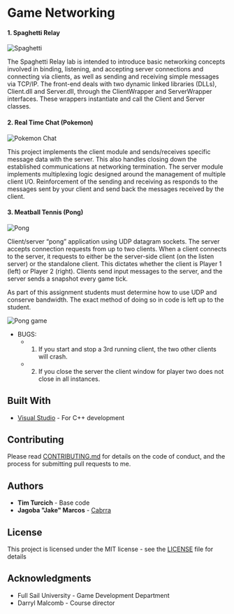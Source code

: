 Game Networking
===============

#### 1. Spaghetti Relay

![Spaghetti](https://github.com/Cabrra/cabrra.github.io/blob/master/Images/networking/spaghetti.png)

The Spaghetti Relay lab is intended to introduce basic networking concepts involved in binding, listening, and accepting server connections and connecting via clients, as well as sending and receiving simple messages via TCP/IP.
The front-end deals with two dynamic linked libraries (DLLs), Client.dll and Server.dll, through the ClientWrapper and ServerWrapper interfaces. These wrappers instantiate and call the Client and Server classes.

#### 2. Real Time Chat (Pokemon)

![Pokemon Chat](https://github.com/Cabrra/cabrra.github.io/blob/master/Images/networking/realtimechat.png)

This project implements the client module and sends/receives specific message data with the server. This also handles closing down the established communications at networking termination. The server module implements multiplexing logic designed around the management of multiple client I/O. Reinforcement of the sending and receiving as responds to the messages sent by your client and send back the messages received by the client.

#### 3. Meatball Tennis (Pong)

![Pong](https://github.com/Cabrra/cabrra.github.io/blob/master/Images/networking/meatball.png)

Client/server “pong” application using UDP datagram sockets. The server accepts connection requests from up to two clients. When a client connects to the server, it requests to either be the server-side client (on the listen server) or the standalone client. This dictates whether the client is Player 1 (left) or Player 2 (right). Clients send input messages to the server, and the server sends a snapshot every game tick.

As part of this assignment students must determine how to use UDP and conserve bandwidth. The exact method of doing so in code is left up to the student.

![Pong game](https://github.com/Cabrra/cabrra.github.io/blob/master/Images/networking/meatball2.png)

+ BUGS:
	+ 1) If you start and stop a 3rd running client, the two other clients will crash.
	+ 2) If you close the server the client window for player two does not close in all instances.

## Built With

* [Visual Studio](https://visualstudio.microsoft.com/) 					- For C++ development

## Contributing

Please read [CONTRIBUTING.md](https://github.com/Cabrra/Contributing-template/blob/master/Contributing-template.md) for details on the code of conduct, and the process for submitting pull requests to me.

## Authors

* **Tim Turcich** - Base code
* **Jagoba "Jake" Marcos** - [Cabrra](https://github.com/Cabrra)

## License

This project is licensed under the MIT license - see the [LICENSE](LICENSE) file for details

## Acknowledgments

* Full Sail University - Game Development Department
* Darryl Malcomb - Course director
